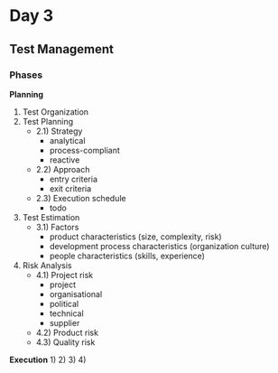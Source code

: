 # Day 3
## Test Management
### Phases
**Planning**
1) Test Organization
2) Test Planning
    - 2.1) Strategy
        - analytical
        - process-compliant
        - reactive
    - 2.2) Approach
        - entry criteria
        - exit criteria
    - 2.3) Execution schedule
        - todo
3) Test Estimation
    - 3.1) Factors
        - product characteristics (size, complexity, risk)
        - development process characteristics (organization culture)
        - people characteristics (skills, experience)
4) Risk Analysis
    - 4.1) Project risk
        - project
        - organisational
        - political
        - technical
        - supplier
    - 4.2) Product risk
    - 4.3) Quality risk

**Execution**
1)
2)
3)
4)

